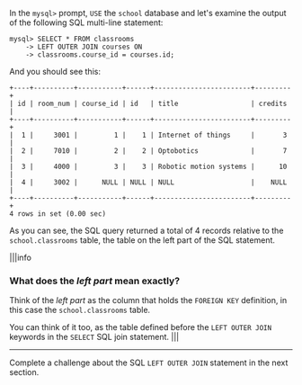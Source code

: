 In the `mysql>` prompt, `USE` the `school` database and let's examine the output of the following SQL multi-line statement: 

```
mysql> SELECT * FROM classrooms
    -> LEFT OUTER JOIN courses ON
    -> classrooms.course_id = courses.id;
```

And you should see this:

```
+----+----------+-----------+------+------------------------+---------+
| id | room_num | course_id | id   | title                  | credits |
+----+----------+-----------+------+------------------------+---------+
|  1 |     3001 |         1 |    1 | Internet of things     |       3 |
|  2 |     7010 |         2 |    2 | Optobotics             |       7 |
|  3 |     4000 |         3 |    3 | Robotic motion systems |      10 |
|  4 |     3002 |      NULL | NULL | NULL                   |    NULL |
+----+----------+-----------+------+------------------------+---------+
4 rows in set (0.00 sec)
```

As you can see, the SQL query returned a total of 4 records relative to the `school.classrooms` table, the table on the left part of the SQL statement.

|||info
### What does the _left part_ mean exactly?

Think of the _left part_ as the column that holds the `FOREIGN KEY` definition, in this case the `school.classrooms` table. 

You can think of it too, as the table defined before the `LEFT OUTER JOIN` keywords in the `SELECT` SQL join statement.
|||

---
Complete a challenge about the SQL `LEFT OUTER JOIN` statement in the next section.
